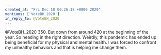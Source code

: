 ```yaml
---
created_at: "Fri Dec 18 00:26:18 +0000 2020"
mentions: ['VoteBH_2020']
in_reply_to: @VoteBH_2020
---
```


@VoteBH_2020 350. But down from around 420 at the beginning of the year. So heading in the right direction. Weirdly, this pandemic has ended up being beneficial for my physical and mental health.  I was forced to confront my unhealthy behaviors and that is helping me change them.